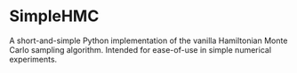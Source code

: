# SimpleHMC
A short-and-simple Python implementation of the vanilla Hamiltonian Monte Carlo sampling algorithm. Intended for ease-of-use in simple numerical experiments.
